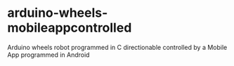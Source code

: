 # arduino-wheels-mobileappcontrolled
Arduino wheels robot programmed in C directionable controlled by a Mobile App programmed in Android
